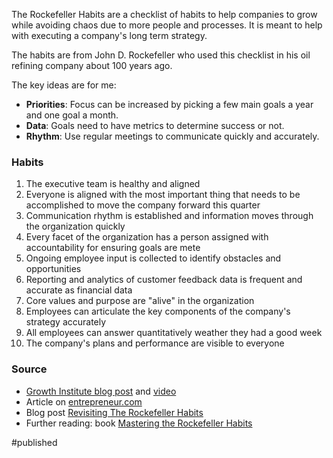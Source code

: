 The Rockefeller Habits are a checklist of habits to help companies to grow while avoiding chaos due to more people and processes. It is meant to help with executing a company's long term strategy.    

The habits are from John D. Rockefeller who used this checklist in his oil refining company about 100 years ago.

The key ideas are for me:
* **Priorities**: Focus can be increased by picking a few main goals a year and one goal a month.
* **Data**: Goals need to have metrics to determine success or not. 
* **Rhythm**: Use regular meetings to communicate quickly and accurately.

### Habits
1. The executive team is healthy and aligned
2. Everyone is aligned with the most important thing that needs to be accomplished to move the company forward this quarter
3. Communication rhythm is established and information moves through the organization quickly
4. Every facet of the organization has a person assigned with accountability for ensuring goals are mete
5. Ongoing employee input is collected to identify obstacles and opportunities
6. Reporting and analytics of customer feedback data is frequent and accurate as financial data
7. Core values and purpose are "alive" in the organization
8. Employees can articulate the key components of the company's strategy accurately
9. All employees can answer quantitatively weather they had a good week
10. The company's plans and performance are visible to everyone     

### Source
- [Growth Institute blog post](https://blog.growthinstitute.com/scale-up-blueprint/10-rockefeller-habits-checklist) and [video](https://www.youtube.com/watch?v=pDNju3Ookq4)
- Article on [entrepreneur.com](https://www.entrepreneur.com/article/332534)
- Blog post [Revisiting The Rockefeller Habits](https://www.earlytorise.com/rockefeller-habits/)
- Further reading: book [Mastering the Rockefeller Habits](https://www.amazon.de/Mastering-Rockefeller-Habits-Increase-Growing-ebook/dp/B005J386GS/)

#published